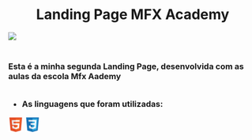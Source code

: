 <h1 align="center">Landing Page MFX Academy </h1>
<img src=/> <br><br>


<h3> Esta é a minha segunda Landing Page, desenvolvida com as aulas da escola Mfx Aademy <br><br>

- As linguagens que foram utilizadas: </h3>

<img src="https://raw.githubusercontent.com/devicons/devicon/6910f0503efdd315c8f9b858234310c06e04d9c0/icons/html5/html5-original.svg" width="30px" /> 
<img src="https://raw.githubusercontent.com/devicons/devicon/6910f0503efdd315c8f9b858234310c06e04d9c0/icons/css3/css3-original.svg" width="30px" />



<div align="center"> 
<a   >
  <img   width="120px"   /> 
</a>
</div>
